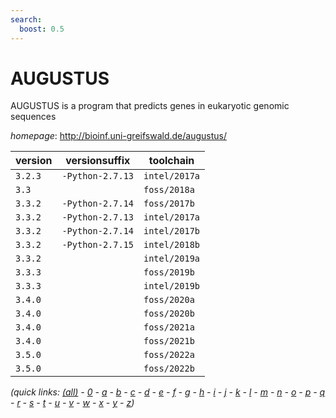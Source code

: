 ```yaml
---
search:
  boost: 0.5
---
```

# AUGUSTUS

AUGUSTUS is a program that predicts genes in eukaryotic genomic sequences

*homepage*: <http://bioinf.uni-greifswald.de/augustus/>

version | versionsuffix | toolchain
--------|---------------|----------
``3.2.3`` | ``-Python-2.7.13`` | ``intel/2017a``
``3.3`` |  | ``foss/2018a``
``3.3.2`` | ``-Python-2.7.14`` | ``foss/2017b``
``3.3.2`` | ``-Python-2.7.13`` | ``intel/2017a``
``3.3.2`` | ``-Python-2.7.14`` | ``intel/2017b``
``3.3.2`` | ``-Python-2.7.15`` | ``intel/2018b``
``3.3.2`` |  | ``intel/2019a``
``3.3.3`` |  | ``foss/2019b``
``3.3.3`` |  | ``intel/2019b``
``3.4.0`` |  | ``foss/2020a``
``3.4.0`` |  | ``foss/2020b``
``3.4.0`` |  | ``foss/2021a``
``3.4.0`` |  | ``foss/2021b``
``3.5.0`` |  | ``foss/2022a``
``3.5.0`` |  | ``foss/2022b``


*(quick links: [(all)](../index.md) - [0](../0/index.md) - [a](../a/index.md) - [b](../b/index.md) - [c](../c/index.md) - [d](../d/index.md) - [e](../e/index.md) - [f](../f/index.md) - [g](../g/index.md) - [h](../h/index.md) - [i](../i/index.md) - [j](../j/index.md) - [k](../k/index.md) - [l](../l/index.md) - [m](../m/index.md) - [n](../n/index.md) - [o](../o/index.md) - [p](../p/index.md) - [q](../q/index.md) - [r](../r/index.md) - [s](../s/index.md) - [t](../t/index.md) - [u](../u/index.md) - [v](../v/index.md) - [w](../w/index.md) - [x](../x/index.md) - [y](../y/index.md) - [z](../z/index.md))*

